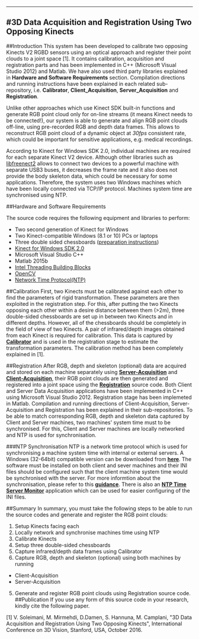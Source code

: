 -----------------------------------------------
#3D Data Acquisition and Registration Using Two Opposing Kinects
-----------------------------------------------

##Introduction
This system has been developed to calibrate two opposing Kinects V2 RGBD sensors using an optical approach and register their point clouds to a joint space [1]. It contains calibration, acquisition and registration parts and has been implemented in C++ (Microsoft Visual Studio 2012) and Matlab. We have also used third party libraries explained in **Hardware and Software Requirements** section. Compilation directions and running instructions have been explained in each related sub-repository, i.e. **Calibrator**, **Client_Acquisition**, **Server_Acquisition** and **Registration**.

Unlike other approaches which use Kinect SDK built-in functions and generate RGB point cloud only for on-line streams (it means Kinect needs to be connected!), our system is able to generate and align RGB point clouds off-line, using pre-recorded RGB and depth data frames. This allows to reconstruct RGB point cloud of a dynamic object at _30fps_ consistent rate, which could be important for sensitive applications, e.g. medical recordings.

According to Kinect for Windows SDK 2.0, individual machines are required for each separate Kinect V2 device. Although other libraries such as [libfreenect2](https://github.com/OpenKinect/libfreenect2) allows to connect two devices to a powerful machine with separate USB3 buses, it decreases the frame rate and it also does not provide the body skeleton data, which could be necessary for some applications. Therefore, the system uses two Windows machines which have been locally connected via TCP/IP protocol. Machines system time are synchronised using NTP.


##Hardware and Software Requirements

The source code requires the following equipment and libraries to perform:

+ Two second generation of Kinect for Windows
+ Two Kinect-compatible Windows (8.1 or 10) PCs or laptops
+ Three double sided chessboards ([preparation instructions](https://github.com/BristolVisualPFT/3D_Data_Acquisition_Registration_Using_Kinects/tree/master/Double_opposing_Kinects/Double_sided_chessboard))
+ [Kinect for Windows SDK 2.0](https://www.microsoft.com/en-gb/download/details.aspx?id=44561)
+ Microsoft Visual Studio C++
+ Matlab 2015b
+ [Intel Threading Building Blocks](https://www.threadingbuildingblocks.org/software-release/tbb4320140724oss)
+ [OpenCV](https://github.com/opencv/opencv)
+ [Network Time Protocol(NTP)](https://github.com/ntp-project/ntp)


##Calibration
First, two Kinects must be calibrated against each other to find the parameters of rigid transformation. These parameters are then exploited in the registration step. For this, after putting the two Kinects opposing each other within a desire distance between them (>2m), three double-sided chessboards are set up in between two Kinects and in different depths. However, all of the chessboards should be completely in the field of view of two Kinects. A pair of infrared/depth images obtained from each Kinect is required for calibration. This data is captured by [**Calibrator**](https://github.com/BristolVisualPFT/3D_Data_Acquisition_Registration_Using_Kinects/tree/master/Double_opposing_Kinects/Calibrator) and is used in the registration stage to estimate the transformation parameters. The calibration method has been completely explained in [1]. 

##Registration
After RGB, depth and skeleton (optional) data are acquired and stored on each machine separately using [**Server-Acquisition**](https://github.com/BristolVisualPFT/3D_Data_Acquisition_Registration_Using_Kinects/tree/master/Double_opposing_Kinects/Server_Acquisition) and [**Client-Acquisition**](https://github.com/BristolVisualPFT/3D_Data_Acquisition_Registration_Using_Kinects/tree/master/Double_opposing_Kinects/Client_Acquisition), their RGB point clouds are then generated and registered into a joint space using the [**Registration**](https://github.com/BristolVisualPFT/3D_Data_Acquisition_Registration_Using_Kinects/tree/master/Double_opposing_Kinects/Registration) source code. Both Client and Server Data Acquisition applications have been implemented in C++ using Microsoft Visual Studio 2012. Registration stage has been implemeted in Matlab. Compilation and running directions of Client-Acquisition, Server-Acquisition and Registration has been explained in their sub-repositories. To be able to match corresponding RGB, depth and skeleton data captured by Client and Server machines, two machines' system time must to be synchronised. For this, Client and Server machines are locally networked and NTP is used for synchronisation.

###NTP Synchronisation
NTP is a network time protocol which is used for synchronising a machine system time with internal or external servers. A Windows (32-64bit) compatible version can be downloaded from [**here**](https://www.meinbergglobal.com/english/sw/ntp.htm). The software must be installed on both client and sever machines and their INI files should be configured such that the client machine system time would be synchronised with the server. For more informtion about the synchronisation, please refer to this [**guidance**](https://www.meinbergglobal.com/english/sw/readme-ntpinstaller.htm). There is also an [**NTP Time Server Monitor**](https://www.meinbergglobal.com/english/sw/ntp-server-monitor.htm) application which can be used for easier configuring of the INI files.


##Summary
In summary, you must take the following steps to be able to run the source codes and generate and register the RGB point clouds:
1. Setup Kinects facing each
2. Locally network and synchronise machines time using NTP
3. Calibrate Kinects
  1. Setup three double-sided chessboards
  2. Capture infrared/depth data frames using Calibrator
4. Capture RGB, depth and skeleton (optional) using both machines by running
 * Client-Acquisition
 * Server-Acquisition
5. Generate and register RGB point clouds using Registration source code.
##Publication
If you use any form of this source code in your research, kindly cite the following paper.

[1] V. Soleimani, M. Mirmehdi, D.Damen, S. Hannuna, M. Camplani, "3D Data Acquisition and Registration Using Two Opposing Kinects", International Conference on 3D Vision, Stanford, USA, October 2016.

